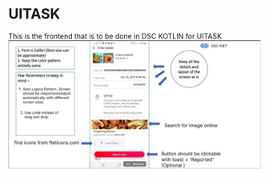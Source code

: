 # UITASK
This is the frontend that is to be done in DSC KOTLIN for UITASK
![](https://github.com/RaunakSeth/UITASK/blob/main/image.jpg?raw=true)
